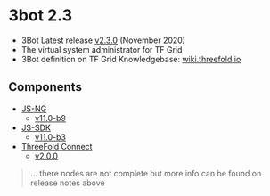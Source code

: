 # 3bot 2.3

  - 3Bot Latest release [v2.3.0](https://manual.threefold.io/#/release_notes_2.3.0?id=_3bot) (November 2020)
  - The virtual system administrator for TF Grid
  - 3Bot definition on TF Grid Knowledgebase: [wiki.threefold.io](https://wiki.threefold.io/#/grid_what?id=the-3bot)

## Components

- [JS-NG](https://github.com/threefoldtech/js-ng) 
    - [v11.0-b9](https://github.com/threefoldtech/js-ng/releases/tag/v11.0-b9)
- [JS-SDK](https://github.com/threefoldtech/js-sdk)
    - [v11.0-b3](https://github.com/threefoldtech/js-sdk/releases/tag/v11.0-b13)
- [ThreeFold Connect](https://github.com/threefoldtech/3Bot_connect)
    - [v2.0.0](https://github.com/threefoldtech/3Bot_connect/releases/tag/v2.0.0)

> ... there nodes are not complete but more info can be found on release notes above




